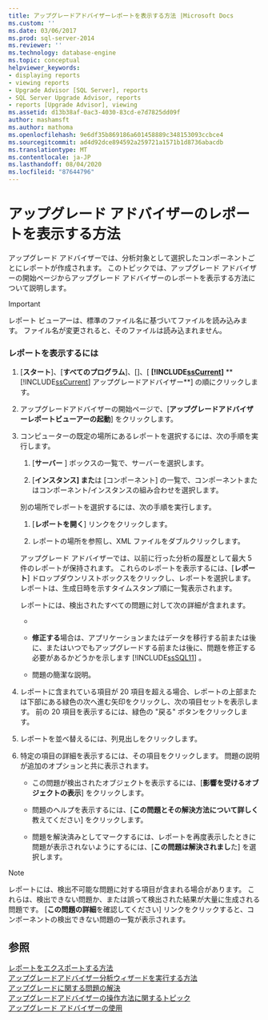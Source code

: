 ```yaml
---
title: アップグレードアドバイザーレポートを表示する方法 |Microsoft Docs
ms.custom: ''
ms.date: 03/06/2017
ms.prod: sql-server-2014
ms.reviewer: ''
ms.technology: database-engine
ms.topic: conceptual
helpviewer_keywords:
- displaying reports
- viewing reports
- Upgrade Advisor [SQL Server], reports
- SQL Server Upgrade Advisor, reports
- reports [Upgrade Advisor], viewing
ms.assetid: d13b38af-0ac3-4030-83cd-e7d7825dd09f
author: mashamsft
ms.author: mathoma
ms.openlocfilehash: 9e6df35b869186a601458889c348153093ccbce4
ms.sourcegitcommit: ad4d92dce894592a259721a1571b1d8736abacdb
ms.translationtype: MT
ms.contentlocale: ja-JP
ms.lasthandoff: 08/04/2020
ms.locfileid: "87644796"
---
```

# <a name="how-to-view-an-upgrade-advisor-report"></a>アップグレード アドバイザーのレポートを表示する方法
  アップグレード アドバイザーでは、分析対象として選択したコンポーネントごとにレポートが作成されます。 このトピックでは、アップグレード アドバイザーの開始ページからアップグレード アドバイザーのレポートを表示する方法について説明します。  
  
> [!IMPORTANT]  
>  レポート ビューアーは、標準のファイル名に基づいてファイルを読み込みます。 ファイル名が変更されると、そのファイルは読み込まれません。  
  
### <a name="to-view-a-report"></a>レポートを表示するには  
  
1.  [**スタート**]、[**すべてのプログラム**]、[]、[ **[!INCLUDE[ssCurrent](../../includes/sscurrent-md.md)]** ** [!INCLUDE[ssCurrent](../../includes/sscurrent-md.md)] アップグレードアドバイザー**] の順にクリックします。  
  
2.  アップグレードアドバイザーの開始ページで、[**アップグレードアドバイザーレポートビューアーの起動**] をクリックします。  
  
3.  コンピューターの既定の場所にあるレポートを選択するには、次の手順を実行します。  
  
    1.  [**サーバー** ] ボックスの一覧で、サーバーを選択します。  
  
    2.  [**インスタンス] また**は [コンポーネント] の一覧で、コンポーネントまたはコンポーネント/インスタンスの組み合わせを選択します。  
  
     別の場所でレポートを選択するには、次の手順を実行します。  
  
    1.  [**レポートを開く**] リンクをクリックします。  
  
    2.  レポートの場所を参照し、XML ファイルをダブルクリックします。  
  
     アップグレード アドバイザーでは、以前に行った分析の履歴として最大 5 件のレポートが保持されます。 これらのレポートを表示するには、[**レポート**] ドロップダウンリストボックスをクリックし、レポートを選択します。 レポートは、生成日時を示すタイムスタンプ順に一覧表示されます。  
  
     レポートには、検出されたすべての問題に対して次の詳細が含まれます。  
  
    -   [**重要度**]: 問題を解決するための重要度を示します。  
  
    -   **修正する**場合は、アプリケーションまたはデータを移行する前または後に、またはいつでもアップグレードする前または後に、問題を修正する必要があるかどうかを示します [!INCLUDE[ssSQL11](../../includes/sssql11-md.md)] 。  
  
    -   問題の簡潔な説明。  
  
4.  レポートに含まれている項目が 20 項目を超える場合、レポートの上部または下部にある緑色の次へ進む矢印をクリックし、次の項目セットを表示します。 前の 20 項目を表示するには、緑色の "戻る" ボタンをクリックします。  
  
5.  レポートを並べ替えるには、列見出しをクリックします。  
  
6.  特定の項目の詳細を表示するには、その項目をクリックします。 問題の説明が追加のオプションと共に表示されます。  
  
    -   この問題が検出されたオブジェクトを表示するには、[**影響を受けるオブジェクトの表示**] をクリックします。  
  
    -   問題のヘルプを表示するには、[**この問題とその解決方法について詳しく**教えてください] をクリックします。  
  
    -   問題を解決済みとしてマークするには、レポートを再度表示したときに問題が表示されないようにするには、[**この問題は解決されまし**た] を選択します。  
  
> [!NOTE]  
>  レポートには、検出不可能な問題に対する項目が含まれる場合があります。 これらは、検出できない問題か、または誤って検出された結果が大量に生成される問題です。 [**この問題の詳細**を確認してください] リンクをクリックすると、コンポーネントの検出できない問題の一覧が表示されます。  
  
## <a name="see-also"></a>参照  
 [レポートをエクスポートする方法](../../../2014/sql-server/install/how-to-export-reports.md)   
 [アップグレードアドバイザー分析ウィザードを実行する方法](../../../2014/sql-server/install/how-to-run-the-upgrade-advisor-analysis-wizard.md)   
 [アップグレードに関する問題の解決](../../../2014/sql-server/install/resolving-upgrade-issues.md)   
 [アップグレードアドバイザーの操作方法に関するトピック](../../../2014/sql-server/install/upgrade-advisor-how-to-topics.md)   
 [アップグレード アドバイザーの使用](../../../2014/sql-server/install/working-with-upgrade-advisor.md)  
  
  
